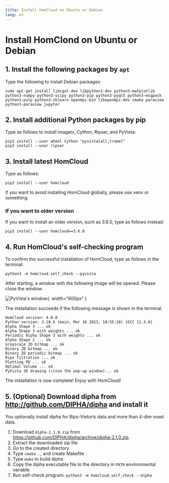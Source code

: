 ```yaml
---
title: Install HomCloud on Ubuntu or Debian
lang: en
---
```


# Install HomClond on Ubuntu or Debian

## 1. Install the following packages by `apt`

Type the following to install Debian packages:

    sudo apt-get install libcgal-dev libpython3-dev python3-matplotlib python3-numpy python3-scipy python3-pip python3-pyqt5 python3-msgpack python3-pulp python3-sklearn openmpi-bin libopenmpi-dev cmake paraview python3-paraview jupyter

## 2. Install additional Python packages by pip

Type as follows to install imageio, Cython, Ripser, and PyVista:

    pip3 install --user wheel Cython "pyvista[all,trame]"
    pip3 install --user ripser

## 3. Install latest HomCloud

Type as follows:

    pip3 install --user homcloud

If you want to avoid installing HomCloud globally, please use venv or something.

### If you want to older version

If you want to install an older version, such as 3.6.0, type as follows instead:

    pip3 install --user homcloud==3.6.0

## 4. Run HomCloud's self-checking program

To confirm the successful installation of HomCloud, type as follows in the terminal:

    python3 -m homcloud.self_check --pyvista

After starting, a window with the following image will be opened. Please close the window.

![PyVista's window](/images/screenshot-selfcheck-pyvista.png){: width="600px" }

The installation succeeds if the following message is shown in the terminal.

    HomCloud version: 4.0.0
    Python version: 3.10.6 (main, Mar 10 2023, 10:55:28) [GCC 11.3.0]
    Alpha Shape 3 ... ok
    Alpha Shape 3 with weights ... ok
    Periodic Alpha Shape 3 with weights ... ok
    Alpha Shape 2 ... ok
    Grayscale 2D bitmap ... ok
    Binary 2D bitmap ... ok
    Binary 2D periodic bitmap ... ok
    Rips filtration ... ok
    Plotting PD ... ok
    Optimal Volume ... ok
    PyVista 3D drawing (close the pop-up window)... ok

The installation is now complete! Enjoy with HomCloud!

## 5. (Optional) Download dipha from <http://github.com/DIPHA/dipha> and install it

You optionally install dipha for Rips-Vietoris data and more than 4-dim voxel data.

1. Download `dipha-2.1.0.zip` from <https://github.com/DIPHA/dipha/archive/dipha-2.1.0.zip>.
2. Extract the downloaded zip file
3. Go to the created directory
4. Type `cmake .`, and create Makefile
5. Type `make` to build dipha
6. Copy the dipha executable file to the directory in `PATH` environmental variable.
7. Run self-check program: `python3 -m homcloud.self_check --dipha`
